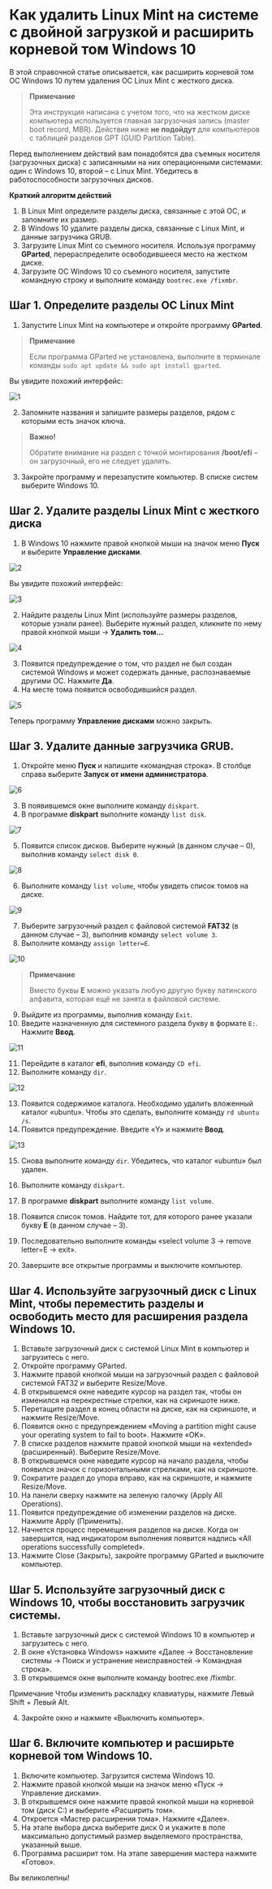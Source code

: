 # Как удалить Linux Mint на системе с двойной загрузкой и расширить корневой том Windows&nbsp;10

В этой справочной статье описывается, как расширить корневой том ОС Windows&nbsp;10 путем удаления ОС Linux Mint с жесткого диска.

> **Примечание**
> 
> Эта инструкция написана с учетом того, что на жестком диске компьютера используется главная загрузочная запись (master boot record, MBR). Действия ниже **не подойдут** для компьютеров с таблицей разделов GPT (GUID Partition Table).

Перед выполнением действий вам понадобятся два съемных носителя (загрузочных диска) с записанными на них операционными системами: один с Windows&nbsp;10, второй&nbsp;&ndash; с Linux Mint. Убедитесь в работоспособности загрузочных дисков.

**Краткий алгоритм действий**

1. В Linux Mint определите разделы диска, связанные с этой ОС, и запомните их размер.
2. В Windows&nbsp;10 удалите разделы диска, связанные с Linux Mint, и данные загрузчика GRUB.
3. Загрузите Linux Mint со съемного носителя. Используя программу **GParted**, перераспределите освободившееся место на жестком диске.
4. Загрузите ОС Windows&nbsp;10 со съемного носителя, запустите командную строку и выполните команду `bootrec.exe /fixmbr`.

## Шаг 1. Определите разделы ОС Linux Mint

1. Запустите Linux Mint на компьютере и откройте программу **GParted**.

> **Примечание**
> 
> Если программа GParted не установлена, выполните в терминале команды `sudo apt update && sudo apt install gparted`.

Вы увидите похожий интерфейс:

![1](images/1.png)

2. Запомните названия и запишите размеры разделов, рядом с которыми есть значок ключа.

> **Важно!**
> 
> Обратите внимание на раздел с точкой монтирования **/boot/efi**&nbsp;&ndash; он загрузочный, его не следует удалять.

3. Закройте программу и перезапустите компьютер. В списке систем выберите Windows&nbsp;10.

## Шаг 2. Удалите разделы Linux Mint с жесткого диска

1. В Windows&nbsp;10 нажмите правой кнопкой мыши на значок меню **Пуск** и выберите **Управление дисками**.

![2](images/2.png)

Вы увидите похожий интерфейс:

![3](images/3.png)

2. Найдите разделы Linux Mint (используйте размеры разделов, которые узнали ранее). Выберите нужный раздел, кликните по нему правой кнопкой мыши → **Удалить том…**

![4](images/4.png)

3. Появится предупреждение о том, что раздел не был создан системой Windows и может содержать данные, распознаваемые другими ОС. Нажмите **Да**.
4. На месте тома появится освободившийся раздел.

![5](images/5.png)

Теперь программу **Управление дисками** можно закрыть.

## Шаг 3. Удалите данные загрузчика GRUB.

1. Откройте меню **Пуск** и напишите «командная строка». В столбце справа выберите **Запуск от имени администратора**.

![6](images/6.png)

3. В появившемся окне выполните команду `diskpart`.
4. В программе **diskpart** выполните команду `list disk`.

![7](images/7.png)

5. Появится список дисков. Выберите нужный (в данном случае&nbsp;&ndash; 0), выполнив команду `select disk 0`.

![8](images/8.png)

6. Выполните команду `list volume`, чтобы увидеть список томов на диске.

![9](images/9.png)

7. Выберите загрузочный раздел с файловой системой **FAT32** (в данном случае&nbsp;&ndash; 3), выполнив команду `select volume 3`.
8. Выполните команду `assign letter=E`.

![10](images/10.png)

> **Примечание**
>
> Вместо буквы **E** можно указать любую другую букву латинского алфавита, которая ещё не занята в файловой системе.

9. Выйдите из программы, выполнив команду `Exit`.
10. Введите назначенную для системного раздела букву в формате `E:`. Нажмите **Ввод**.

![11](images/11.png)

11. Перейдите в каталог **efi**, выполнив команду `CD efi`.
12. Выполните команду `dir`.

![12](images/12.png)

13. Появится содержимое каталога. Необходимо удалить вложенный каталог «ubuntu». Чтобы это сделать, выполните команду `rd ubuntu /s`.
14. Появится предупреждение. Введите «Y» и нажмите **Ввод**.

![13](images/13.png)

15. Снова выполните команду `dir`. Убедитесь, что каталог «ubuntu» был удален.
16. Выполните команду `diskpart`.
17. В программе **diskpart** выполните команду `list volume`.
18. Появится список томов. Найдите тот, для которого ранее указали букву **E** (в данном случае&nbsp;&ndash; 3).



19. Последовательно выполните команды «select volume 3 → remove letter=E → exit».
20. Завершите все открытые программы и выключите компьютер.

## Шаг 4. Используйте загрузочный диск с Linux Mint, чтобы переместить разделы и освободить место для расширения раздела Windows 10.

1. Вставьте загрузочный диск с системой Linux Mint в компьютер и загрузитесь с него.
2. Откройте программу GParted.
3. Нажмите правой кнопкой мыши на загрузочный раздел с файловой системой FAT32 и выберите Resize/Move.
4. В открывшемся окне наведите курсор на раздел так, чтобы он изменился на перекрестные стрелки, как на скриншоте ниже.
5. Перетащите раздел в конец области на диске, как на скриншоте, и нажмите Resize/Move.
6. Появится окно с предупреждением «Moving a partition might cause your operating system to fail to boot». Нажмите «OK».
7. В списке разделов нажмите правой кнопкой мыши на «extended» (расширенный). Выберите Resize/Move.
8. В открывшемся окне наведите курсор на начало раздела, чтобы появился значок с горизонтальными стрелками, как на скриншоте.
9. Сократите раздел до упора вправо, как на скриншоте, и нажмите Resize/Move.
10. На панели сверху нажмите на зеленую галочку (Apply All Operations).
11. Появится предупреждение об изменении разделов на диске. Нажмите Apply (Применить).
12. Начнется процесс перемещения разделов на диске. Когда он завершится, над индикатором выполнения появится надпись «All operations successfully completed».
13. Нажмите Close (Закрыть), закройте программу GParted и выключите компьютер.

## Шаг 5. Используйте загрузочный диск с Windows 10, чтобы восстановить загрузчик системы.

1. Вставьте загрузочный диск с системой Windows 10 в компьютер и загрузитесь с него.
2. В окне «Установка Windows» нажмите «Далее → Восстановление системы → Поиск и устранение неисправностей → Командная строка».
3. В открывшемся окне выполните команду bootrec.exe /fixmbr.

Примечание
Чтобы изменить раскладку клавиатуры, нажмите Левый Shift + Левый Alt.

4. Закройте окно и нажмите «Выключить компьютер».

## Шаг 6. Включите компьютер и расширьте корневой том Windows 10.

1. Включите компьютер. Загрузится система Windows 10.
2. Нажмите правой кнопкой мыши на значок меню «Пуск → Управление дисками».
3. В открывшемся окне нажмите правой кнопкой мыши на корневой том (диск C:) и выберите «Расширить том».
4. Откроется «Мастер расширения тома». Нажмите «Далее».
5. На этапе выбора диска выберите диск 0 и укажите в поле максимально допустимый размер выделяемого пространства, указанный выше.
6. Программа расширит том. На этапе завершения мастера нажмите «Готово».

Вы великолепны!
